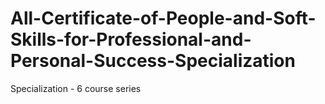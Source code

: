 # All-Certificate-of-People-and-Soft-Skills-for-Professional-and-Personal-Success-Specialization
Specialization - 6 course series
